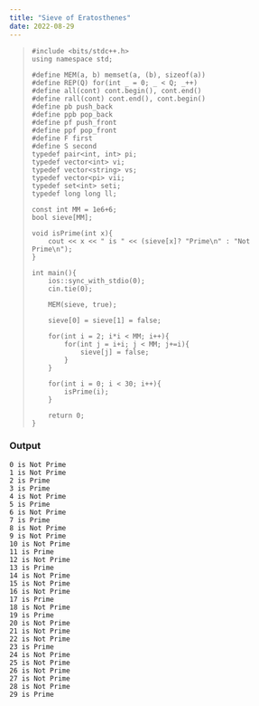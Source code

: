 ```yaml
---
title: "Sieve of Eratosthenes"
date: 2022-08-29
---
```


> ```
> #include <bits/stdc++.h>
> using namespace std;
> 
> #define MEM(a, b) memset(a, (b), sizeof(a))
> #define REP(Q) for(int _ = 0; _ < Q; _++)
> #define all(cont) cont.begin(), cont.end()
> #define rall(cont) cont.end(), cont.begin()
> #define pb push_back
> #define ppb pop_back
> #define pf push_front
> #define ppf pop_front
> #define F first
> #define S second
> typedef pair<int, int> pi;
> typedef vector<int> vi;
> typedef vector<string> vs;
> typedef vector<pi> vii;
> typedef set<int> seti;
> typedef long long ll;
> 
> const int MM = 1e6+6;
> bool sieve[MM];
> 
> void isPrime(int x){
>     cout << x << " is " << (sieve[x]? "Prime\n" : "Not Prime\n");
> }
> 
> int main(){
>     ios::sync_with_stdio(0);
>     cin.tie(0);
> 
>     MEM(sieve, true);
> 
>     sieve[0] = sieve[1] = false;
> 
>     for(int i = 2; i*i < MM; i++){
>         for(int j = i+i; j < MM; j+=i){
>             sieve[j] = false;
>         }
>     }
> 
>     for(int i = 0; i < 30; i++){
>         isPrime(i);
>     }
> 
>     return 0;
> }
> ```

### Output
```
0 is Not Prime
1 is Not Prime
2 is Prime
3 is Prime
4 is Not Prime
5 is Prime
6 is Not Prime
7 is Prime
8 is Not Prime
9 is Not Prime
10 is Not Prime
11 is Prime
12 is Not Prime
13 is Prime
14 is Not Prime
15 is Not Prime
16 is Not Prime
17 is Prime
18 is Not Prime
19 is Prime
20 is Not Prime
21 is Not Prime
22 is Not Prime
23 is Prime
24 is Not Prime
25 is Not Prime
26 is Not Prime
27 is Not Prime
28 is Not Prime
29 is Prime
```
